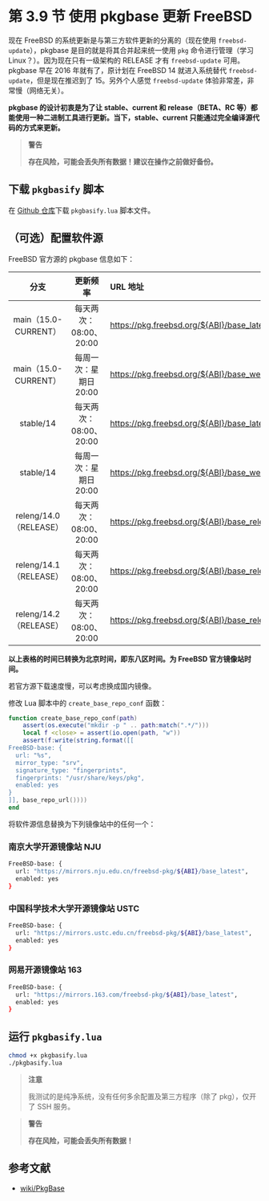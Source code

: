 # 第 3.9 节 使用 pkgbase 更新 FreeBSD

现在 FreeBSD 的系统更新是与第三方软件更新的分离的（现在使用 `freebsd-update`），pkgbase 是目的就是将其合并起来统一使用 `pkg` 命令进行管理（学习 Linux？）。因为现在只有一级架构的 RELEASE 才有 `freebsd-update` 可用。pkgbase 早在 2016 年就有了，原计划在 FreeBSD 14 就进入系统替代 `freebsd-update`，但是现在推迟到了 15。另外个人感觉 `freebsd-update` 体验非常差，非常慢（网络无关）。

**pkgbase 的设计初衷是为了让 stable、current 和 release（BETA、RC 等）都能使用一种二进制工具进行更新。当下，stable、current 只能通过完全编译源代码的方式来更新。**

>**警告**
>
>**存在风险，可能会丢失所有数据！建议在操作之前做好备份。**

## 下载 `pkgbasify` 脚本

在 [Github 仓库](https://github.com/FreeBSDFoundation/pkgbasify)下载 `pkgbasify.lua` 脚本文件。

## （可选）配置软件源

FreeBSD 官方源的 pkgbase 信息如下：

| **分支** | **更新频率** | **URL 地址** |
| :---: | :---: | :--- |
| main（15.0-CURRENT） | 每天两次：08:00、20:00 | <https://pkg.freebsd.org/${ABI}/base_latest> |
| main（15.0-CURRENT） | 每周一次：星期日 20:00 | <https://pkg.freebsd.org/${ABI}/base_weekly> |
| stable/14 | 每天两次：08:00、20:00  | <https://pkg.freebsd.org/${ABI}/base_latest> |
| stable/14 | 每周一次：星期日 20:00 | <https://pkg.freebsd.org/${ABI}/base_weekly> |
| releng/14.0（RELEASE） | 每天两次：08:00、20:00 | <https://pkg.freebsd.org/${ABI}/base_release_0> |
| releng/14.1（RELEASE） | 每天两次：08:00、20:00 | <https://pkg.freebsd.org/${ABI}/base_release_1> |
| releng/14.2（RELEASE） | 每天两次：08:00、20:00 | <https://pkg.freebsd.org/${ABI}/base_release_2> |

**以上表格的时间已转换为北京时间，即东八区时间。为 FreeBSD 官方镜像站时间。**

若官方源下载速度慢，可以考虑换成国内镜像。

修改 Lua 脚本中的 `create_base_repo_conf` 函数：

```lua
function create_base_repo_conf(path)
	assert(os.execute("mkdir -p " .. path:match(".*/")))
	local f <close> = assert(io.open(path, "w"))
	assert(f:write(string.format([[
FreeBSD-base: {
  url: "%s",
  mirror_type: "srv",
  signature_type: "fingerprints",
  fingerprints: "/usr/share/keys/pkg",
  enabled: yes
}
]], base_repo_url())))
end
```

将软件源信息替换为下列镜像站中的任何一个：


### 南京大学开源镜像站 NJU

```sh
FreeBSD-base: {
  url: "https://mirrors.nju.edu.cn/freebsd-pkg/${ABI}/base_latest",
  enabled: yes
}
```

### 中国科学技术大学开源镜像站 USTC

```sh
FreeBSD-base: {
  url: "https://mirrors.ustc.edu.cn/freebsd-pkg/${ABI}/base_latest",
  enabled: yes
}
```

### 网易开源镜像站 163

```sh
FreeBSD-base: {
  url: "https://mirrors.163.com/freebsd-pkg/${ABI}/base_latest",
  enabled: yes
}
```

## 运行 `pkgbasify.lua`

```sh
chmod +x pkgbasify.lua
./pkgbasify.lua
```

>**注意**
>
>我测试的是纯净系统，没有任何多余配置及第三方程序（除了 pkg），仅开了 SSH 服务。


>**警告**
>
>**存在风险，可能会丢失所有数据！**

## 参考文献

- [wiki/PkgBase](https://wiki.freebsd.org/PkgBase)

